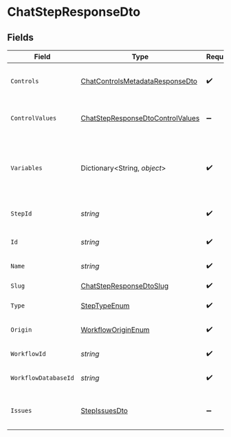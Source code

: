 # ChatStepResponseDto


## Fields

| Field                                                                                           | Type                                                                                            | Required                                                                                        | Description                                                                                     |
| ----------------------------------------------------------------------------------------------- | ----------------------------------------------------------------------------------------------- | ----------------------------------------------------------------------------------------------- | ----------------------------------------------------------------------------------------------- |
| `Controls`                                                                                      | [ChatControlsMetadataResponseDto](../../Models/Components/ChatControlsMetadataResponseDto.md)   | :heavy_check_mark:                                                                              | Controls metadata for the chat step                                                             |
| `ControlValues`                                                                                 | [ChatStepResponseDtoControlValues](../../Models/Components/ChatStepResponseDtoControlValues.md) | :heavy_minus_sign:                                                                              | Control values for the chat step                                                                |
| `Variables`                                                                                     | Dictionary<String, *object*>                                                                    | :heavy_check_mark:                                                                              | JSON Schema for variables, follows the JSON Schema standard                                     |
| `StepId`                                                                                        | *string*                                                                                        | :heavy_check_mark:                                                                              | Unique identifier of the step                                                                   |
| `Id`                                                                                            | *string*                                                                                        | :heavy_check_mark:                                                                              | Database identifier of the step                                                                 |
| `Name`                                                                                          | *string*                                                                                        | :heavy_check_mark:                                                                              | Name of the step                                                                                |
| `Slug`                                                                                          | [ChatStepResponseDtoSlug](../../Models/Components/ChatStepResponseDtoSlug.md)                   | :heavy_check_mark:                                                                              | Slug of the step                                                                                |
| `Type`                                                                                          | [StepTypeEnum](../../Models/Components/StepTypeEnum.md)                                         | :heavy_check_mark:                                                                              | Type of the step                                                                                |
| `Origin`                                                                                        | [WorkflowOriginEnum](../../Models/Components/WorkflowOriginEnum.md)                             | :heavy_check_mark:                                                                              | Origin of the workflow                                                                          |
| `WorkflowId`                                                                                    | *string*                                                                                        | :heavy_check_mark:                                                                              | Workflow identifier                                                                             |
| `WorkflowDatabaseId`                                                                            | *string*                                                                                        | :heavy_check_mark:                                                                              | Workflow database identifier                                                                    |
| `Issues`                                                                                        | [StepIssuesDto](../../Models/Components/StepIssuesDto.md)                                       | :heavy_minus_sign:                                                                              | Issues associated with the step                                                                 |